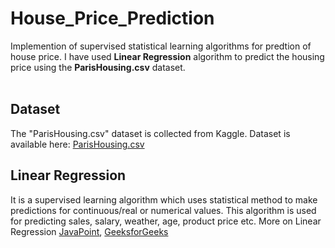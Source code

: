 # House_Price_Prediction
Implemention of supervised statistical learning algorithms for predtion of house price. I have used <b>Linear Regression</b> algorithm to predict the housing price using the <b>ParisHousing.csv</b> dataset. <br><br>

## Dataset <br>
The "ParisHousing.csv" dataset is collected from Kaggle. Dataset is available here: <a href= "https://www.kaggle.com/datasets/mssmartypants/paris-housing-price-prediction" target = "_blank">ParisHousing.csv</a>
## Linear Regression <br>
It is a supervised learning algorithm which uses statistical method to make predictions for continuous/real or numerical values. This algorithm is used for predicting sales, salary, weather, age, product price etc. More on Linear Regression <a href="https://www.javatpoint.com/linear-regression-in-machine-learning" target = "_blank">JavaPoint</a>, <a href="https://www.geeksforgeeks.org/ml-linear-regression/" target="_blank">GeeksforGeeks</a>
